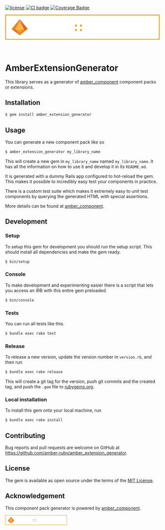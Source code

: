[![license](https://img.shields.io/badge/License-MIT-purple.svg)](LICENSE)
[![CI badge](https://github.com/amber-ruby/amber_extension_generator/actions/workflows/ci_ruby.yml/badge.svg)](https://github.com/amber-ruby/amber_extension_generator/actions/workflows/ci_ruby.yml)
[![Coverage Badge](https://img.shields.io/endpoint?url=https://gist.githubusercontent.com/Verseth/82fd98743c74c8c36a9b04c9e325755e/raw/197794be336cde2bdaa3bccec99ebfc4660a3186/amber_extension_generator__heads_main.json)](https://github.com/amber-ruby/amber_extension_generator/actions/workflows/ci_ruby.yml)

<img src="banner.png" width="500px" style="margin-bottom: 2rem;"/>

# AmberExtensionGenerator

This library serves as a generator of [amber_component](https://github.com/amber-ruby/amber_component) component packs or extensions.

## Installation

```sh
$ gem install amber_extension_generator
```

## Usage

You can generate a new component pack like so

```sh
$ amber_extension_generator my_library_name
```

This will create a new gem in `my_library_name` named `my_library_name`.
It has all the information on how to use it and develop it in its `README.md`.

It is generated with a dummy Rails app configured to hot-reload the gem.
This makes it possible to incredibly easy test your components in practice.

There is a custom test suite which makes it extremely easy to unit test components
by querying the generated HTML with special assertions.

More details can be found at [amber_component](https://github.com/amber-ruby/amber_component).

## Development

### Setup

To setup this gem for development you should run the setup script.
This should install all dependencies and make the gem ready.

```sh
$ bin/setup
```

### Console

To make development and experimenting easier there is a script
that lets you access an IRB with this entire gem preloaded.

```sh
$ bin/console
```

### Tests

You can run all tests like this.

```sh
$ bundle exec rake test
```

### Release

To release a new version, update the version number in `version.rb`, and then run

```sh
$ bundle exec rake release
```

This will create a git tag for the version, push git commits and the created tag, and push the `.gem` file to [rubygems.org](https://rubygems.org).

### Local installation

To install this gem onto your local machine, run

```sh
$ bundle exec rake install
```

## Contributing

Bug reports and pull requests are welcome on GitHub at https://github.com/amber-ruby/amber_extension_generator.

## License

The gem is available as open source under the terms of the [MIT License](https://opensource.org/licenses/MIT).

## Acknowledgement

This component pack generator is powered by [amber_component](https://github.com/amber-ruby/amber_component).

[<img src="banner.png" width="200px" style="margin-bottom: 2rem;"/>](https://github.com/amber-ruby/amber_component)
